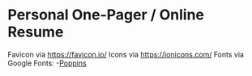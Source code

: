 # Personal One-Pager / Online Resume

Favicon via https://favicon.io/
Icons via https://ionicons.com/
Fonts via Google Fonts:
-[Poppins](https://fonts.google.com/specimen/Poppins)
